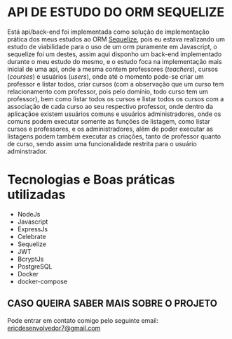 # API DE ESTUDO DO ORM SEQUELIZE

Está api/back-end foi implementada como solução de implementação prática dos meus estudos ao ORM [Sequelize](https://sequelize.org/), pois eu estava realizando um estudo de viabilidade para o uso de um orm puramente em Javascript, o sequelize foi um destes, assim aqui disponho um back-end implementado durante o meu estudo do mesmo, e o estudo foca na implementação mais inicial de uma api, onde a mesma contem professores (*teachers*), cursos (*courses*) e usuários (*users*), onde até o momento pode-se criar um professor e listar todos, criar cursos (com a observação que um curso tem relacionamento com professor, pois pelo domínio, todo curso tem um professor), bem como listar todos os cursos e listar todos os cursos com a associação de cada curso ao seu respectivo professor, onde dentro da aplicaçãoe existem usuários comuns e usuários administradores, onde os comuns podem executar somente as funções de listagem, como listar cursos e professores, e os administradores, além de poder executar as listagens podem também executar as criações, tanto de professor quanto de curso, sendo assim uma funcionalidade restrita para o usuário adminstrador.

# Tecnologias e Boas práticas utilizadas
* NodeJs
* Javascript
* ExpressJs
* Celebrate
* Sequelize
* JWT
* BcryptJs
* PostgreSQL
* Docker
* docker-compose

## CASO QUEIRA SABER MAIS SOBRE O PROJETO

Pode entrar em contato comigo pelo seguinte email: ericdesenvolvedor7@gmail.com